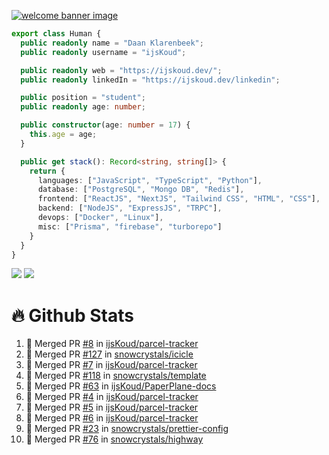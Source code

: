 <a href="https://ijskoud.dev/"><img src="https://cdn.ijskoud.dev/files/mQUav6p0z3By.jpg" alt="welcome banner image" /></a>

```ts
export class Human {
  public readonly name = "Daan Klarenbeek";
  public readonly username = "ijsKoud";

  public readonly web = "https://ijskoud.dev/";
  public readonly linkedIn = "https://ijskoud.dev/linkedin";

  public position = "student";
  public readonly age: number;

  public constructor(age: number = 17) {
    this.age = age;
  }

  public get stack(): Record<string, string[]> {
    return {
      languages: ["JavaScript", "TypeScript", "Python"],
      database: ["PostgreSQL", "Mongo DB", "Redis"],
      frontend: ["ReactJS", "NextJS", "Tailwind CSS", "HTML", "CSS"],
      backend: ["NodeJS", "ExpressJS", "TRPC"],
      devops: ["Docker", "Linux"],
      misc: ["Prisma", "firebase", "turborepo"]
    }
  }
}
```

<div>
  <img src="https://github-readme-stats.vercel.app/api/top-langs?username=ijsKoud&cache_seconds=1800&layout=compact&hide_border=true&hide_rank=true&show_icons=true&theme=dark&title_color=ffffff&hide_border=true&locale=en" />
  <img src="https://github-readme-stats.vercel.app/api?username=ijsKoud&cache_seconds=1800&hide_border=true&hide_rank=true&show_icons=true&theme=dark&title_color=ffffff&hide_border=true&locale=en">
</div>


# 🔥 Github Stats


<!--START_SECTION:activity-->
1. 🎉 Merged PR [#8](https://github.com/ijsKoud/parcel-tracker/pull/8) in [ijsKoud/parcel-tracker](https://github.com/ijsKoud/parcel-tracker)
2. 🎉 Merged PR [#127](https://github.com/snowcrystals/icicle/pull/127) in [snowcrystals/icicle](https://github.com/snowcrystals/icicle)
3. 🎉 Merged PR [#7](https://github.com/ijsKoud/parcel-tracker/pull/7) in [ijsKoud/parcel-tracker](https://github.com/ijsKoud/parcel-tracker)
4. 🎉 Merged PR [#118](https://github.com/snowcrystals/template/pull/118) in [snowcrystals/template](https://github.com/snowcrystals/template)
5. 🎉 Merged PR [#63](https://github.com/ijsKoud/PaperPlane-docs/pull/63) in [ijsKoud/PaperPlane-docs](https://github.com/ijsKoud/PaperPlane-docs)
6. 🎉 Merged PR [#4](https://github.com/ijsKoud/parcel-tracker/pull/4) in [ijsKoud/parcel-tracker](https://github.com/ijsKoud/parcel-tracker)
7. 🎉 Merged PR [#5](https://github.com/ijsKoud/parcel-tracker/pull/5) in [ijsKoud/parcel-tracker](https://github.com/ijsKoud/parcel-tracker)
8. 🎉 Merged PR [#6](https://github.com/ijsKoud/parcel-tracker/pull/6) in [ijsKoud/parcel-tracker](https://github.com/ijsKoud/parcel-tracker)
9. 🎉 Merged PR [#23](https://github.com/snowcrystals/prettier-config/pull/23) in [snowcrystals/prettier-config](https://github.com/snowcrystals/prettier-config)
10. 🎉 Merged PR [#76](https://github.com/snowcrystals/highway/pull/76) in [snowcrystals/highway](https://github.com/snowcrystals/highway)
<!--END_SECTION:activity-->

<h1 align="center" style="display:none;"></h1>
